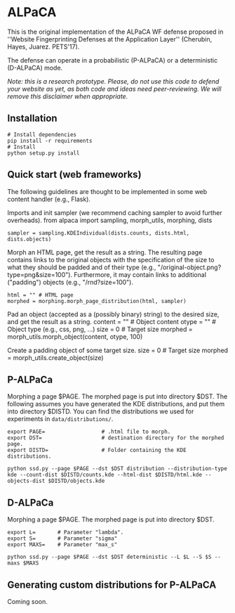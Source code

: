 # ALPaCA

This is the original implementation of the ALPaCA WF defense
proposed in ''Website Fingerprinting Defenses at the Application Layer''
(Cherubin, Hayes, Juarez. PETS'17).

The defense can operate in a probabilistic (P-ALPaCA) or
a deterministic (D-ALPaCA) mode.

_Note: this is a research prototype. Please, do not use this code
to defend your website as yet, as both code and ideas need peer-reviewing.
We will remove this disclaimer when appropriate._

## Installation
    
    # Install dependencies
    pip install -r requirements
    # Install
    python setup.py install

## Quick start (web frameworks)

The following guidelines are thought to be implemented in some web
content handler (e.g., Flask).

Imports and init sampler (we recommend caching sampler to avoid further
overheads).
    from alpaca import sampling, morph_utils, morphing, dists
    
    sampler = sampling.KDEIndividual(dists.counts, dists.html, dists.objects)

Morph an HTML page, get the result as a string.
The resulting page contains links to the original objects with the
specification of the size to what they should be padded and of their type
(e.g., "/original-object.png?type=png&size=100").
Furthermore, it may contain links to additional ("padding") objects
(e.g., "/rnd?size=100").

    html = "" # HTML page
    morphed = morphing.morph_page_distribution(html, sampler)

Pad an object (accepted as a (possibly binary) string) to the desired
size, and get the result as a string.
    content = "" # Object content
    otype = "" # Object type (e.g., css, png, ...)
    size = 0 # Target size
    morphed = morph_utils.morph_object(content, otype, 100)
    
Create a padding object of some target size.
    size = 0 # Target size
    morphed = morph_utils.create_object(size)


## P-ALPaCa
Morphing a page $PAGE.
The morphed page is put into directory $DST.
The following assumes you have generated the KDE distributions,
and put them into directory $DISTD.
You can find the distributions we used for experiments in ``data/distributions/``.

    export PAGE=                  # .html file to morph.
    export DST=                   # destination directory for the morphed page.
    export DISTD=                 # Folder containing the KDE distributions.
    
    python ssd.py --page $PAGE --dst $DST distribution --distribution-type kde --count-dist $DISTD/counts.kde --html-dist $DISTD/html.kde --objects-dist $DISTD/objects.kde
    

## D-ALPaCa
Morphing a page $PAGE.
The morphed page is put into directory $DST.

    export L=       # Parameter "lambda".
    export S=       # Parameter "sigma"
    export MAXS=    # Parameter "max_s"
    
    python ssd.py --page $PAGE --dst $DST deterministic --L $L --S $S --maxs $MAXS

## Generating custom distributions for P-ALPaCA
Coming soon.
